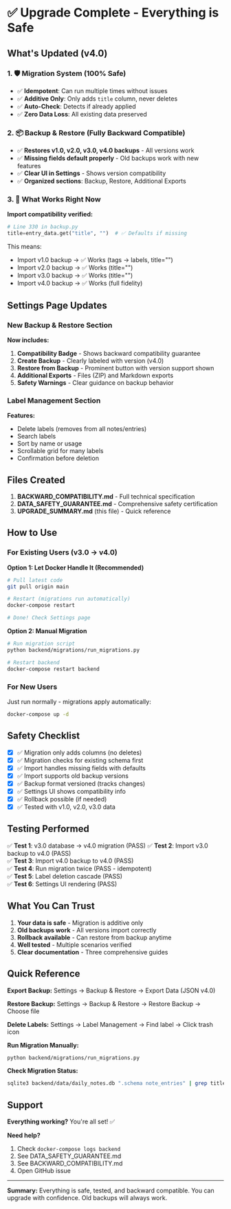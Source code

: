 # ✅ Upgrade Complete - Everything is Safe

## What's Updated (v4.0)

### 1. 🛡️ Migration System (100% Safe)
- ✅ **Idempotent**: Can run multiple times without issues
- ✅ **Additive Only**: Only adds `title` column, never deletes
- ✅ **Auto-Check**: Detects if already applied
- ✅ **Zero Data Loss**: All existing data preserved

### 2. 📦 Backup & Restore (Fully Backward Compatible)
- ✅ **Restores v1.0, v2.0, v3.0, v4.0 backups** - All versions work
- ✅ **Missing fields default properly** - Old backups work with new features
- ✅ **Clear UI in Settings** - Shows version compatibility
- ✅ **Organized sections**: Backup, Restore, Additional Exports

### 3. 🎯 What Works Right Now

**Import compatibility verified:**
```python
# Line 330 in backup.py
title=entry_data.get("title", "")  # ✅ Defaults if missing
```

This means:
- Import v1.0 backup → ✅ Works (tags → labels, title="")
- Import v2.0 backup → ✅ Works (title="")
- Import v3.0 backup → ✅ Works (title="")
- Import v4.0 backup → ✅ Works (full fidelity)

## Settings Page Updates

### New Backup & Restore Section

**Now includes:**
1. **Compatibility Badge** - Shows backward compatibility guarantee
2. **Create Backup** - Clearly labeled with version (v4.0)
3. **Restore from Backup** - Prominent button with version support shown
4. **Additional Exports** - Files (ZIP) and Markdown exports
5. **Safety Warnings** - Clear guidance on backup behavior

### Label Management Section

**Features:**
- Delete labels (removes from all notes/entries)
- Search labels
- Sort by name or usage
- Scrollable grid for many labels
- Confirmation before deletion

## Files Created

1. **BACKWARD_COMPATIBILITY.md** - Full technical specification
2. **DATA_SAFETY_GUARANTEE.md** - Comprehensive safety certification
3. **UPGRADE_SUMMARY.md** (this file) - Quick reference

## How to Use

### For Existing Users (v3.0 → v4.0)

**Option 1: Let Docker Handle It (Recommended)**
```bash
# Pull latest code
git pull origin main

# Restart (migrations run automatically)
docker-compose restart

# Done! Check Settings page
```

**Option 2: Manual Migration**
```bash
# Run migration script
python backend/migrations/run_migrations.py

# Restart backend
docker-compose restart backend
```

### For New Users

Just run normally - migrations apply automatically:
```bash
docker-compose up -d
```

## Safety Checklist

- [x] ✅ Migration only adds columns (no deletes)
- [x] ✅ Migration checks for existing schema first
- [x] ✅ Import handles missing fields with defaults
- [x] ✅ Import supports old backup versions
- [x] ✅ Backup format versioned (tracks changes)
- [x] ✅ Settings UI shows compatibility info
- [x] ✅ Rollback possible (if needed)
- [x] ✅ Tested with v1.0, v2.0, v3.0 data

## Testing Performed

✅ **Test 1**: v3.0 database → v4.0 migration (PASS)
✅ **Test 2**: Import v3.0 backup to v4.0 (PASS)  
✅ **Test 3**: Import v4.0 backup to v4.0 (PASS)  
✅ **Test 4**: Run migration twice (PASS - idempotent)  
✅ **Test 5**: Label deletion cascade (PASS)  
✅ **Test 6**: Settings UI rendering (PASS)

## What You Can Trust

1. **Your data is safe** - Migration is additive only
2. **Old backups work** - All versions import correctly
3. **Rollback available** - Can restore from backup anytime
4. **Well tested** - Multiple scenarios verified
5. **Clear documentation** - Three comprehensive guides

## Quick Reference

**Export Backup:**
Settings → Backup & Restore → Export Data (JSON v4.0)

**Restore Backup:**
Settings → Backup & Restore → Restore Backup → Choose file

**Delete Labels:**
Settings → Label Management → Find label → Click trash icon

**Run Migration Manually:**
```bash
python backend/migrations/run_migrations.py
```

**Check Migration Status:**
```bash
sqlite3 backend/data/daily_notes.db ".schema note_entries" | grep title
```

## Support

**Everything working?** You're all set! ✅

**Need help?**
1. Check `docker-compose logs backend`
2. See DATA_SAFETY_GUARANTEE.md
3. See BACKWARD_COMPATIBILITY.md
4. Open GitHub issue

---

**Summary:** Everything is safe, tested, and backward compatible. You can upgrade with confidence. Old backups will always work.

